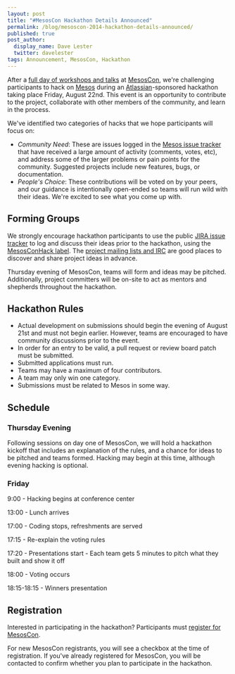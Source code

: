 ```yaml
---
layout: post
title: "#MesosCon Hackathon Details Announced"
permalink: /blog/mesoscon-2014-hackathon-details-announced/
published: true
post_author:
  display_name: Dave Lester
  twitter: davelester
tags: Announcement, MesosCon, Hackathon
---
```


After a [full day of workshops and talks](http://mesoscon14.sched.org) at [MesosCon](http://events.linuxfoundation.org/events/mesoscon), we're challenging participants to hack on [Mesos](http://mesos.apache.org) during an [Atlassian](http://www.atlassian.com)-sponsored hackathon taking place Friday, August 22nd. This event is an opportunity to contribute to the project, collaborate with other members of the community, and learn in the process.

We've identified two categories of hacks that we hope participants will focus on:

 * _Community Need_: These are issues logged in the [Mesos issue tracker](https://issues.apache.org/jira/browse/MESOS/?selectedTab=com.atlassian.jira.jira-projects-plugin:issues-panel) that have received a large amount of activity (comments, votes, etc), and address some of the larger problems or pain points for the community. Suggested projects include new features, bugs, or documentation.
 * _People's Choice_: These contributions will be voted on by your peers, and our guidance is intentionally open-ended so teams will run wild with their ideas. We're excited to see what you come up with.

## Forming Groups
We strongly encourage hackathon participants to use the public [JIRA issue tracker](https://issues.apache.org/jira/browse/MESOS/) to log and discuss their ideas prior to the hackathon, using the [MesosConHack label](https://issues.apache.org/jira/issues/?jql=project%20%3D%20MESOS%20AND%20labels%20%3D%20%22MesosConHack%22). The [project mailing lists and IRC](http://mesos.apache.org/community/) are good places to discover and share project ideas in advance.

Thursday evening of MesosCon, teams will form and ideas may be pitched. Additionally, project committers will be on-site to act as mentors and shepherds throughout the hackathon.

## Hackathon Rules

 * Actual development on submissions should begin the evening of August 21st and must not begin earlier. However, teams are encouraged to have community discussions prior to the event.
 * In order for an entry to be valid, a pull request or review board patch must be submitted.
 * Submitted applications must run.
 * Teams may have a maximum of four contributors.
 * A team may only win one category.
 * Submissions must be related to Mesos in some way.

## Schedule
### Thursday Evening
Following sessions on day one of MesosCon, we will hold a hackathon kickoff that includes an explanation of the rules, and a chance for ideas to be pitched and teams formed. Hacking may begin at this time, although evening hacking is optional.

### Friday
9:00 - Hacking begins at conference center

13:00 - Lunch arrives

17:00 - Coding stops, refreshments are served

17:15 - Re-explain the voting rules

17:20 - Presentations start - Each team gets 5 minutes to pitch what they built and show it off

18:00 - Voting occurs

18:15-18:15 - Winners presentation

## Registration
Interested in participating in the hackathon? Participants must [register for MesosCon](https://www.regonline.com/register/login.aspx?eventID=1533330&MethodId=0&EventsessionId=).

For new MesosCon registrants, you will see a checkbox at the time of registration. If you've already registered for MesosCon, you will be contacted to confirm whether you plan to participate in the hackathon.